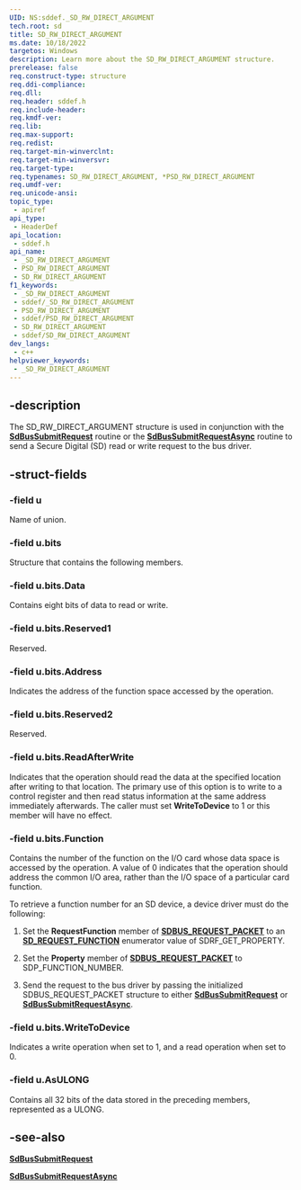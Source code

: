 ```yaml
---
UID: NS:sddef._SD_RW_DIRECT_ARGUMENT
tech.root: sd
title: SD_RW_DIRECT_ARGUMENT
ms.date: 10/18/2022
targetos: Windows
description: Learn more about the SD_RW_DIRECT_ARGUMENT structure.
prerelease: false
req.construct-type: structure
req.ddi-compliance: 
req.dll: 
req.header: sddef.h
req.include-header: 
req.kmdf-ver: 
req.lib: 
req.max-support: 
req.redist: 
req.target-min-winverclnt: 
req.target-min-winversvr: 
req.target-type: 
req.typenames: SD_RW_DIRECT_ARGUMENT, *PSD_RW_DIRECT_ARGUMENT
req.umdf-ver: 
req.unicode-ansi: 
topic_type:
 - apiref
api_type:
 - HeaderDef
api_location:
 - sddef.h
api_name:
 - _SD_RW_DIRECT_ARGUMENT
 - PSD_RW_DIRECT_ARGUMENT
 - SD_RW_DIRECT_ARGUMENT
f1_keywords:
 - _SD_RW_DIRECT_ARGUMENT
 - sddef/_SD_RW_DIRECT_ARGUMENT
 - PSD_RW_DIRECT_ARGUMENT
 - sddef/PSD_RW_DIRECT_ARGUMENT
 - SD_RW_DIRECT_ARGUMENT
 - sddef/SD_RW_DIRECT_ARGUMENT
dev_langs:
 - c++
helpviewer_keywords:
 - _SD_RW_DIRECT_ARGUMENT
---
```


## -description

The SD_RW_DIRECT_ARGUMENT structure is used in conjunction with the [**SdBusSubmitRequest**](../ntddsd/nf-ntddsd-sdbussubmitrequest.md) routine or the [**SdBusSubmitRequestAsync**](../ntddsd/nf-ntddsd-sdbussubmitrequestasync.md) routine to send a Secure Digital (SD) read or write request to the bus driver.

## -struct-fields

### -field u

Name of union.

### -field u.bits

Structure that contains the following members.

### -field u.bits.Data

Contains eight bits of data to read or write.

### -field u.bits.Reserved1

Reserved.

### -field u.bits.Address

Indicates the address of the function space accessed by the operation.

### -field u.bits.Reserved2

Reserved.

### -field u.bits.ReadAfterWrite

Indicates that the operation should read the data at the specified location after writing to that location. The primary use of this option is to write to a control register and then read status information at the same address immediately afterwards. The caller must set **WriteToDevice** to 1 or this member will have no effect.

### -field u.bits.Function

Contains the number of the function on the I/O card whose data space is accessed by the operation. A value of 0 indicates that the operation should address the common I/O area, rather than the I/O space of a particular card function.

To retrieve a function number for an SD device, a device driver must do the following:

1. Set the **RequestFunction** member of [**SDBUS_REQUEST_PACKET**](/previous-versions/windows/hardware/device-stage/drivers/ff537931(v=vs.85)) to an [**SD_REQUEST_FUNCTION**](../ntddsd/ne-ntddsd-sd_request_function.md) enumerator value of SDRF_GET_PROPERTY.

1. Set the **Property** member of [**SDBUS_REQUEST_PACKET**](/previous-versions/windows/hardware/device-stage/drivers/ff537931(v=vs.85)) to SDP_FUNCTION_NUMBER.

1. Send the request to the bus driver by passing the initialized SDBUS_REQUEST_PACKET structure to either [**SdBusSubmitRequest**](../ntddsd/nf-ntddsd-sdbussubmitrequest.md) or [**SdBusSubmitRequestAsync**](../ntddsd/nf-ntddsd-sdbussubmitrequestasync.md).

### -field u.bits.WriteToDevice

Indicates a write operation when set to 1, and a read operation when set to 0.

### -field u.AsULONG

Contains all 32 bits of the data stored in the preceding members, represented as a ULONG.

## -see-also

[**SdBusSubmitRequest**](../ntddsd/nf-ntddsd-sdbussubmitrequest.md)

[**SdBusSubmitRequestAsync**](../ntddsd/nf-ntddsd-sdbussubmitrequestasync.md)
